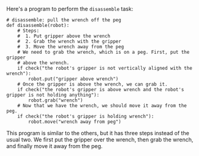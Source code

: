 Here's a program to perform the `disassemble` task:

```
# disassemble: pull the wrench off the peg
def disassemble(robot):
    # Steps:
    #  1. Put gripper above the wrench
    #  2. Grab the wrench with the gripper
    #  3. Move the wrench away from the peg
    # We need to grab the wrench, which is on a peg. First, put the gripper
    # above the wrench.
    if check("the robot's gripper is not vertically aligned with the wrench"):
        robot.put("gripper above wrench")
    # Once the gripper is above the wrench, we can grab it.
    if check("the robot's gripper is above wrench and the robot's gripper is not holding anything"):
        robot.grab("wrench")
    # Now that we have the wrench, we should move it away from the peg.
    if check("the robot's gripper is holding wrench"):
        robot.move("wrench away from peg")
```

This program is similar to the others, but it has three steps instead of the usual two. We first put the gripper over the wrench, then grab the wrench, and finally move it away from the peg.